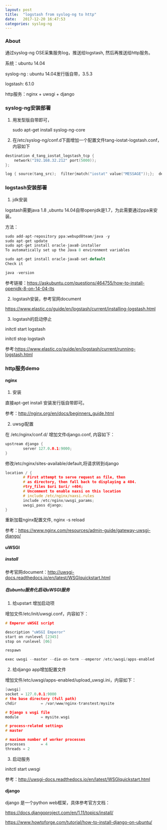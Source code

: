 ```yaml
---
layout: post
title:  "logstash from syslog-ng to http"
date:   2017-12-20 16:47:53
categories: syslog-ng
---
```

### About

通过syslog-ng OSE采集服务log，推送给logstash, 然后再推送给http服务。

系统：ubuntu 14.04

syslog-ng : ubuntu 14.04发行版自带，3.5.3

logstash: 6.1.0

http服务：nginx + uwsgi + django

### syslog-ng安装部署

1. 用发型版自带即可，

   sudo apt-get install syslog-ng-core

2. 在/etc/syslog-ng/conf.d下面增加一个配置文件tang-iostat-logstash.conf，内容如下

```c
destination d_tang_iostat_logstash_tcp {
    network("192.168.32.212" port(5000));
};

log { source(tang_src);  filter{match("iostat" value("MESSAGE"));};  destination(d_tang_iostat_logstash_tcp); };
```

### logstash安装部署

1. jdk安装

logstash需要java 1.8 ,ubuntu 14.04自带openjdk是1.7，为此需要通过ppa来安装。

方法：

```c
sudo add-apt-repository ppa:webupd8team/java -y
sudo apt-get update
sudo apt-get install oracle-java8-installer
To automatically set up the Java 8 environment variables

sudo apt-get install oracle-java8-set-default
Check it

java -version
```

参考链接：https://askubuntu.com/questions/464755/how-to-install-openjdk-8-on-14-04-lts

2. logstash安装，参考官网document

https://www.elastic.co/guide/en/logstash/current/installing-logstash.html

3. logstash的启动停止

initctl start logstash

initctl stop logstash

参考:https://www.elastic.co/guide/en/logstash/current/running-logstash.html

### http服务demo

#### nginx

1. 安装

直接apt-get install 安装发行版自带即可。

参考：http://nginx.org/en/docs/beginners_guide.html

2. uwsgi配置

在 /etc/nginx/conf.d/ 增加文件django.conf, 内容如下：

```c
upstream django {
        server 127.0.0.1:9000;
}
```

修改/etc/nginx/sites-available/default,将请求转到django

```c
location / {
        # First attempt to serve request as file, then
        # as directory, then fall back to displaying a 404.
        #try_files $uri $uri/ =404;
        # Uncomment to enable naxsi on this location
        # include /etc/nginx/naxsi.rules
        include /etc/nginx/uwsgi_params;
        uwsgi_pass django; 
}
```

重新加载nginx配置文件, nginx -s reload

参考：https://www.nginx.com/resources/admin-guide/gateway-uwsgi-django/

#### uWSGI

##### install

参考官网document：http://uwsgi-docs.readthedocs.io/en/latest/WSGIquickstart.html

##### 在ubuntu服务化启动uWSGI服务

1. 给upstart 增加启动项
 
增加文件/etc/init/uwsgi.conf，内容如下：

```c
# Emperor uWSGI script

description "uWSGI Emperor"
start on runlevel [2345]
stop on runlevel [06]

respawn

exec uwsgi --master --die-on-term --emperor /etc/uwsgi/apps-enabled
```

2. 给django app增加配置文件

增加文件/etc/uwsgi/apps-enabled/upload_uwsgi.ini，内容如下：

```c
[uwsgi]
socket = 127.0.0.1:9000
# the base directory (full path)
chdir           = /var/www/nginx-transtest/mysite

# Django s wsgi file
module          = mysite.wsgi

# process-related settings
# master

# maximum number of worker processes
processes       = 4
threads = 2
```

3. 启动服务

initctl start uwsgi

参考：http://uwsgi-docs.readthedocs.io/en/latest/WSGIquickstart.html

#### django

django 是一个python web框架，具体参考官方文档：

https://docs.djangoproject.com/en/1.11/topics/install/

https://www.howtoforge.com/tutorial/how-to-install-django-on-ubuntu/



